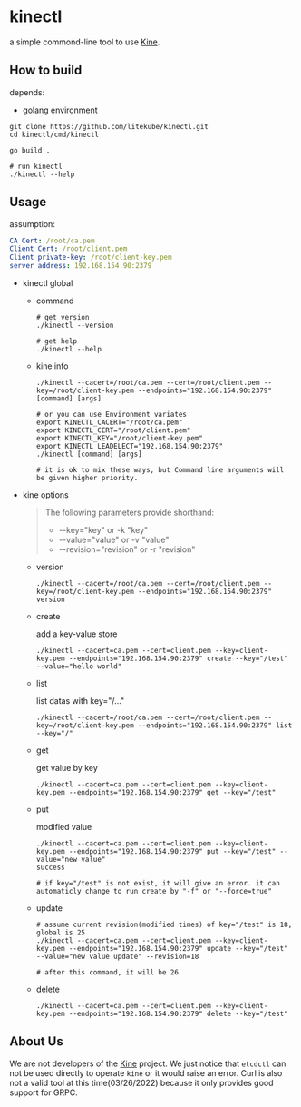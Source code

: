 # kinectl
a simple commond-line tool to use [Kine](https://github.com/k3s-io/kine).

## How to build
depends:
* golang environment

``` shell
git clone https://github.com/litekube/kinectl.git
cd kinectl/cmd/kinectl

go build .

# run kinectl
./kinectl --help
```

## Usage

assumption:

```yaml
CA Cert: /root/ca.pem
Client Cert: /root/client.pem
Client private-key: /root/client-key.pem
server address: 192.168.154.90:2379
```
* kinectl global
  * command
    ```shell
    # get version
    ./kinectl --version

    # get help
    ./kinectl --help
    ```
  * kine info
    ```shell
    ./kinectl --cacert=/root/ca.pem --cert=/root/client.pem --key=/root/client-key.pem --endpoints="192.168.154.90:2379" [command] [args]

    # or you can use Environment variates
    export KINECTL_CACERT="/root/ca.pem"
    export KINECTL_CERT="/root/client.pem"
    export KINECTL_KEY="/root/client-key.pem"
    export KINECTL_LEADELECT="192.168.154.90:2379"
    ./kinectl [command] [args]

    # it is ok to mix these ways, but Command line arguments will be given higher priority.
    ```
* kine options
  > The following parameters provide shorthand:
  > * --key="key" or -k "key"
  > * --value="value" or -v "value"
  > * --revision="revision" or -r "revision"

  * version
    ```shell
    ./kinectl --cacert=/root/ca.pem --cert=/root/client.pem --key=/root/client-key.pem --endpoints="192.168.154.90:2379" version
    ```

  * create
    
    add a key-value store
    ```shell
    ./kinectl --cacert=ca.pem --cert=client.pem --key=client-key.pem --endpoints="192.168.154.90:2379" create --key="/test" --value="hello world"
    ```

  * list

    list datas with key="/..."
    ```shell
    ./kinectl --cacert=/root/ca.pem --cert=/root/client.pem --key=/root/client-key.pem --endpoints="192.168.154.90:2379" list --key="/"
    ```
  
  * get

    get value by key
    ```shell
    ./kinectl --cacert=ca.pem --cert=client.pem --key=client-key.pem --endpoints="192.168.154.90:2379" get --key="/test"
    ```

  * put

    modified value
    ```shell
    ./kinectl --cacert=ca.pem --cert=client.pem --key=client-key.pem --endpoints="192.168.154.90:2379" put --key="/test" --value="new value"
    success

    # if key="/test" is not exist, it will give an error. it can automaticly change to run create by "-f" or "--force=true"
    ```
  * update

    ```shell
    # assume current revision(modified times) of key="/test" is 18, global is 25
    ./kinectl --cacert=ca.pem --cert=client.pem --key=client-key.pem --endpoints="192.168.154.90:2379" update --key="/test" --value="new value update" --revision=18

    # after this command, it will be 26
    ```

  * delete

    ```shell
    ./kinectl --cacert=ca.pem --cert=client.pem --key=client-key.pem --endpoints="192.168.154.90:2379" delete --key="/test"
    ```

## About Us
   We are not developers of the [Kine](https://github.com/k3s-io/kine) project. We just notice that `etcdctl` can not be used directly to operate `kine` or it would raise an error. Curl is also not a valid tool at this time(03/26/2022) because it only provides good support for GRPC.